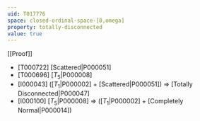 ```yaml
---
uid: T017776
space: closed-ordinal-space-[0,omega]
property: totally-disconnected
value: true
---
```

[[Proof]]

* [T000722] [Scattered|P000051]
* [T000696] [$T_5$|P000008]
* [I000043] ([$T_1$|P000002] + [Scattered|P000051]) => [Totally Disconnected|P000047]
* [I000100] [$T_5$|P000008] => ([$T_1$|P000002] + [Completely Normal|P000014])

